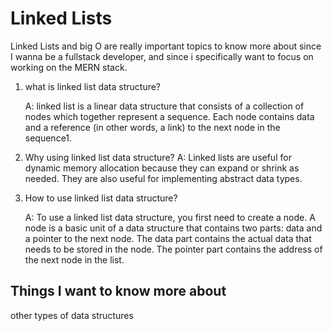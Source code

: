 # Linked Lists

Linked Lists and big O are really important topics to know more about since I wanna be a fullstack developer, and since i specifically want to focus on working on the MERN stack.


1. what is linked list data structure?
    
    A: linked list is a linear data structure that consists of a collection of nodes which together represent a sequence. Each node contains data and a reference (in other words, a link) to the next node in the sequence1.



2. Why using linked list data structure?
    A: Linked lists are useful for dynamic memory allocation because they can expand or shrink as needed. They are also useful for implementing abstract data types.

3. How to use linked list data structure?

    A: To use a linked list data structure, you first need to create a node. A node is a basic unit of a data structure that contains two parts: data and a pointer to the next node. The data part contains the actual data that needs to be stored in the node. The pointer part contains the address of the next node in the list.


## Things I want to know more about
other types of data structures